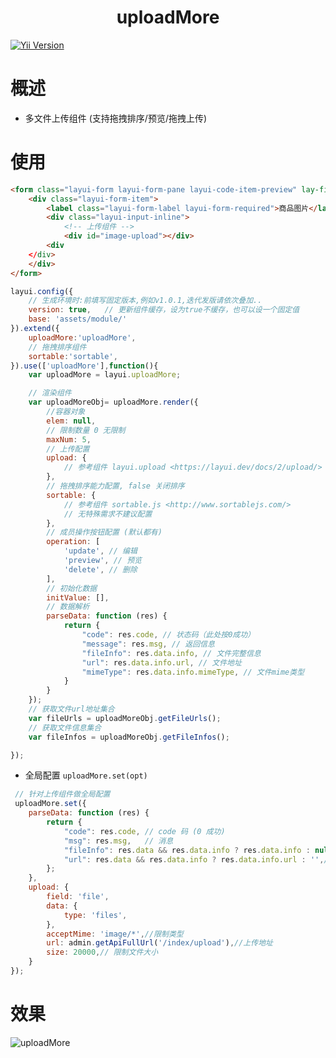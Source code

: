 <h1 align="center">uploadMore
</h1>

<a href="https://github.com/layui/layui" rel="nofollow"><img src="https://img.shields.io/badge/layui-^2.8.17-red.svg?maxAge=2592000" alt="Yii Version" data-canonical-src="https://img.shields.io/badge/yii-~2.0.14-red.svg?maxAge=2592000" style="max-width: 100%;"></a>

# 概述
- 多文件上传组件 (支持拖拽排序/预览/拖拽上传)
# 使用
```html
<form class="layui-form layui-form-pane layui-code-item-preview" lay-filter="form-goods">
    <div class="layui-form-item">
        <label class="layui-form-label layui-form-required">商品图片</label>
        <div class="layui-input-inline">
            <!-- 上传组件 -->
            <div id="image-upload"></div>
        <div
    </div>
    </div>
</form>

```
```javascript
layui.config({
    // 生成环境时:前填写固定版本,例如v1.0.1,迭代发版请依次叠加..
    version: true,   // 更新组件缓存，设为true不缓存，也可以设一个固定值
    base: 'assets/module/'
}).extend({
    uploadMore:'uploadMore',
    // 拖拽排序组件
    sortable:'sortable', 
}).use(['uploadMore'],function(){
    var uploadMore = layui.uploadMore;

    // 渲染组件
    var uploadMoreObj= uploadMore.render({
        //容器对象
        elem: null,
        // 限制数量 0 无限制
        maxNum: 5,
        // 上传配置
        upload: {
            // 参考组件 layui.upload <https://layui.dev/docs/2/upload/>
        },
        // 拖拽排序能力配置, false 关闭排序
        sortable: {
            // 参考组件 sortable.js <http://www.sortablejs.com/>
            // 无特殊需求不建议配置
        },
        // 成员操作按钮配置 (默认都有)
        operation: [
            'update', // 编辑
            'preview', // 预览
            'delete', // 删除
        ],
        // 初始化数据
        initValue: [],
        // 数据解析
        parseData: function (res) {
            return {
                "code": res.code, // 状态码（此处按0成功）
                "message": res.msg, // 返回信息
                "fileInfo": res.data.info, // 文件完整信息
                "url": res.data.info.url, // 文件地址
                "mimeType": res.data.info.mimeType, // 文件mime类型
            }
        }
    });
    // 获取文件url地址集合
    var fileUrls = uploadMoreObj.getFileUrls();
    // 获取文件信息集合
    var fileInfos = uploadMoreObj.getFileInfos();

});

```
- 全局配置  `uploadMore.set(opt)`
```javascript
 // 针对上传组件做全局配置
 uploadMore.set({
    parseData: function (res) {
        return {
            "code": res.code, // code 码 (0 成功)
            "msg": res.msg,   // 消息
            "fileInfo": res.data && res.data.info ? res.data.info : null,  // 数据
            "url": res.data && res.data.info ? res.data.info.url : '',// 图片地址
        };
    },
    upload: {
        field: 'file',
        data: {
            type: 'files',
        },
        acceptMime: 'image/*',//限制类型
        url: admin.getApiFullUrl('/index/upload'),//上传地址
        size: 20000,// 限制文件大小
    }
});
```
# 效果
![uploadMore](https://github.com/vartruexuan/upload-more/assets/20641529/2787af46-2b08-4481-9e3d-90ab29d2f5f6)





